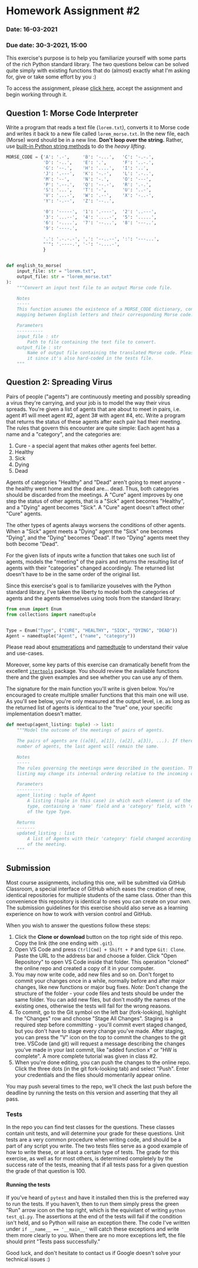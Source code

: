 # Homework Assignment #2

### Date: 16-03-2021
### Due date: 30-3-2021, 15:00

This exercise's purpose is to help you familiarize yourself with some parts of the rich Python standard library. The two questions below can be solved
quite simply with existing functions that do (almost) exactly what I'm asking for, give or take some effort by you :)

To access the assignment, please [click here](https://classroom.github.com/a/u9jzHfvB), accept the assignment and begin working through it.


## Question 1: Morse Code Interpreter

Write a program that reads a text file (`lorem.txt`), converts it to Morse code and writes it back
to a new file called `lorem_morse.txt`. In the new file, each (Morse) word should be in a new line.
**Don't loop over the string.** Rather, use [built-in Python string methods](https://docs.python.org/3/library/stdtypes.html#text-sequence-type-str) to do the _heavy lifting_.

```python
MORSE_CODE = {'A': '.-',     'B': '-...',   'C': '-.-.',
              'D': '-..',    'E': '.',      'F': '..-.',
              'G': '--.',    'H': '....',   'I': '..',
              'J': '.---',   'K': '-.-',    'L': '.-..',
              'M': '--',     'N': '-.',     'O': '---',
              'P': '.--.',   'Q': '--.-',   'R': '.-.',
              'S': '...',    'T': '-',      'U': '..-',
              'V': '...-',   'W': '.--',    'X': '-..-',
              'Y': '-.--',   'Z': '--..',

              '0': '-----',  '1': '.----',  '2': '..---',
              '3': '...--',  '4': '....-',  '5': '.....',
              '6': '-....',  '7': '--...',  '8': '---..',
              '9': '----.',

              '.': '.-.-.-', ',': '--..--', ':': '---...',
              "'": '.----.', '-': '-....-',
              }


def english_to_morse(
    input_file: str = "lorem.txt",
    output_file: str = "lorem_morse.txt"
):
    """Convert an input text file to an output Morse code file.

    Notes
    -----
    This function assumes the existence of a MORSE_CODE dictionary, containing a
    mapping between English letters and their corresponding Morse code.

    Parameters
    ----------
    input_file : str
        Path to file containing the text file to convert.
    output_file : str
        Name of output file containing the translated Morse code. Please don't change
        it since it's also hard-coded in the tests file.
    """
```

## Question 2: Spreading Virus

Pairs of people ("agents") are continuously meeting and possibly spreading a virus
they're carrying, and your job is to model the way their virus spreads.
You're given a list of agents that are about to meet in pairs, i.e. agent #1 will meet
agent #2, agent 3# with agent #4, etc. Write a program that returns the status of these
agents after each pair had their meeting.
The rules that govern this encounter are quite simple: Each agent has a name and a "category",
and the categories are:
1. Cure - a special agent that makes other agents feel better.
2. Healthy
3. Sick
4. Dying
5. Dead

Agents of categories "Healthy" and "Dead" aren't going to meet anyone - the healthy went home and
the dead are... dead. Thus, both categories should be discarded from the meetings. A "Cure" agent
improves by one step the status of other agents, that is a "Sick" agent becomes "Healthy", and a
"Dying" agent becomes "Sick". A "Cure" agent doesn't affect other "Cure" agents.

The other types of agents always worsens the conditions of other agents. When a "Sick" agent
meets a "Dying" agent the "Sick" one becomes "Dying", and the "Dying" becomes "Dead". If two
"Dying" agents meet they both become "Dead".

For the given lists of inputs write a function that takes one such list of agents, models the
"meeting" of the pairs and returns the resulting list of agents with their "categories" changed
accordingly. The returned list doesn't have to be in the same order of the original list.

Since this exercise's goal is to familiarize youselves with the Python standard library,
I've taken the liberty to model both the categories of agents and the agents themselves using
tools from the standard library:

```python
from enum import Enum
from collections import namedtuple


Type = Enum("Type", ("CURE", "HEALTHY", "SICK", "DYING", "DEAD"))
Agent = namedtuple("Agent", ("name", "category"))
```

Please read about [enumerations](https://docs.python.org/3/library/enum.html) and [namedtuple](https://docs.python.org/3/library/collections.html#collections.namedtuple)
to understand their value and use-cases.

Moreover, some key parts of this exercise can dramatically benefit from the excellent [`itertools`](https://docs.python.org/3/library/itertools.html) package.
You should review the available functions there and the given examples and see whether you can use any of them.

The signature for the main function you'll write is given below. You're encouraged to create multiple
smaller functions that this main one will use. As you'll see below, you're only measured at the output level, i.e. as long as the returned list of agents
is identical to the "true" one, your specific implementation doesn't matter.

```python
def meetup(agent_listing: tuple) -> list:
    """Model the outcome of the meetings of pairs of agents.

    The pairs of agents are ((a[0], a[1]), (a[2], a[3]), ...). If there's an uneven
    number of agents, the last agent will remain the same.

    Notes
    -----
    The rules governing the meetings were described in the question. The outgoing
    listing may change its internal ordering relative to the incoming one.

    Parameters
    ----------
    agent_listing : tuple of Agent
        A listing (tuple in this case) in which each element is of the Agent
        type, containing a 'name' field and a 'category' field, with 'category' being
        of the type Type.

    Returns
    -------
    updated_listing : list
        A list of Agents with their 'category' field changed according to the result
        of the meeting.
    """
```


## Submission

Most course assignments, including this one, will be submitted via GitHub Classroom, a special interface of GitHub which eases the creation of new, identical repositories for multiple students of the same class. Other than this convenience this repository is identical to ones you can create on your own. The submission guidelines for this exercise should also serve as a learning experience on how to work with version control and GitHub.

When you wish to answer the questions follow these steps:
1. Click the __Clone or download__ button on the top right side of this repo. Copy the link (the one ending with `.git`).
2. Open VS Code and press `Ctrl[Cmd] + Shift + P` and type `Git: Clone`. Paste the URL to the address bar and choose a folder. Click "Open Repository" to open VS Code inside that folder. This operation "cloned" the online repo and created a copy of it in your computer.
3. You may now write code, add new files and so on. Don't forget to commit your changes once in a while, normally before and after major changes, like new functions or major bug fixes. *Note:* Don't change the structure of the folder - your code files and tests should be under the same folder. You can add new files, but don't modify the names of the existing ones, otherwise the tests will fail for the wrong reasons.
4. To commit, go to the Git symbol on the left bar (fork-looking), highlight the "Changes" row and choose "Stage All Changes". Staging is a required step before committing - you'll commit evert staged changed, but you don't have to stage every change you've made. After staging, you can press the "V" icon on the top to commit the changes to the git tree. VSCode (and git) will request a message describing the changes you've made in your last commit, like "added function x" or "HW is complete". A more complete tutorial was given in class #2.
5. When you're done editing, you can push the changes to the online repo. Click the three dots (in the git fork-looking tab) and select "Push". Enter your credentials and the files should momentarily appear online.

You may push several times to the repo, we'll check the last push before the deadline by running the tests on this version and asserting that they all pass.

### Tests

In the repo you can find test classes for the questions. These classes contain unit tests, and will determine your grade for these questions. Unit tests are a very common procedure when writing code, and should be a part of any script you write. The two tests files serve as a good example of how to write these, or at least a certain type of tests. The grade for this exercise, as well as for most others, is determined completely by the success rate of the tests, meaning that if all tests pass for a given question the grade of that question is 100.

#### Running the tests

If you've heard of `pytest` and have it installed then this is the preferred way to run the tests. If you haven't, then to run them simply press the green "Run" arrow icon on the top right, which is the equivilant of writing `python test_q1.py`. The assertions at the end of the tests will fail if the condition isn't held, and so Python will raise an exception there. The code I've written under `if __name__ == '__main__'` will catch these exceptions and write them more clearly to you. When there are no more exceptions left, the file should print "Tests pass successfully."


Good luck, and don't hesitate to contact us if Google doesn't solve your technical issues :)
